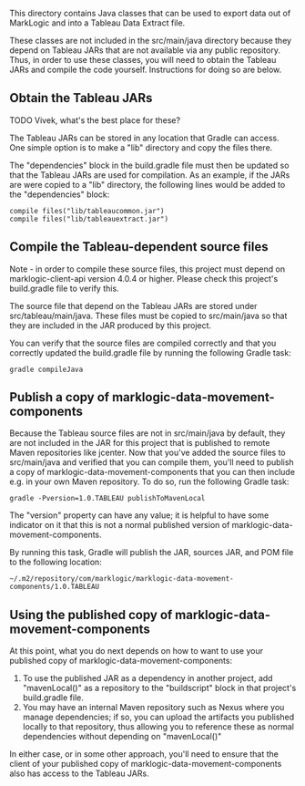 This directory contains Java classes that can be used to export data out of MarkLogic and into a Tableau Data Extract file.

These classes are not included in the src/main/java directory because they depend on Tableau JARs that are not available via any public repository. 
Thus, in order to use these classes, you will need to obtain the Tableau JARs and compile the code yourself. Instructions for doing so are below.

## Obtain the Tableau JARs

TODO Vivek, what's the best place for these? 

The Tableau JARs can be stored in any location that Gradle can access. One simple option is to make a "lib" directory 
and copy the files there.

The "dependencies" block in the build.gradle file must then be updated so that the Tableau JARs are used for compilation. 
As an example, if the JARs are were copied to a "lib" directory, the following lines would be added to the "dependencies" block:

    compile files("lib/tableaucommon.jar") 
    compile files("lib/tableauextract.jar")

## Compile the Tableau-dependent source files

Note - in order to compile these source files, this project must depend on marklogic-client-api version 4.0.4 or higher. 
Please check this project's build.gradle file to verify this. 

The source file that depend on the Tableau JARs are stored under src/tableau/main/java. These files must be copied to 
src/main/java so that they are included in the JAR produced by this project. 

You can verify that the source files are compiled correctly and that you correctly updated the build.gradle file by running
the following Gradle task:

    gradle compileJava

## Publish a copy of marklogic-data-movement-components

Because the Tableau source files are not in src/main/java by default, they are not included in the JAR for this project 
that is published to remote Maven repositories like jcenter. Now that you've added the source files to src/main/java and
verified that you can compile them, you'll need to publish a copy of marklogic-data-movement-components that you can then
include e.g. in your own Maven repository. To do so, run the following Gradle task:

    gradle -Pversion=1.0.TABLEAU publishToMavenLocal

The "version" property can have any value; it is helpful to have some indicator on it that this is not a normal 
published version of marklogic-data-movement-components.

By running this task, Gradle will publish the JAR, sources JAR, and POM file to the following location:

    ~/.m2/repository/com/marklogic/marklogic-data-movement-components/1.0.TABLEAU
    
## Using the published copy of marklogic-data-movement-components

At this point, what you do next depends on how to want to use your published copy of marklogic-data-movement-components:

1. To use the published JAR as a dependency in another project, add "mavenLocal()" as a repository to the "buildscript" 
block in that project's build.gradle file. 
1. You may have an internal Maven repository such as Nexus where you manage dependencies; if so, you can upload the artifacts
you published locally to that repository, thus allowing you to reference these as normal dependencies without depending on "mavenLocal()"

In either case, or in some other approach, you'll need to ensure that the client of your published copy of 
marklogic-data-movement-components also has access to the Tableau JARs. 
